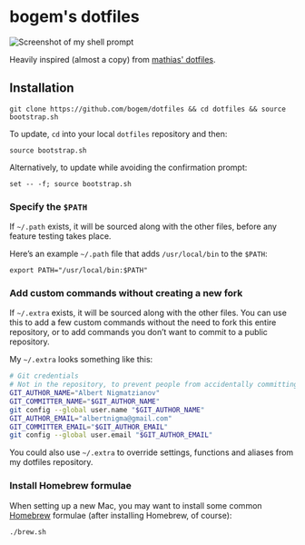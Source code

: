 # bogem's dotfiles

![Screenshot of my shell prompt](https://raw.github.com/bogem/dotfiles/master/photo.png)

Heavily inspired (almost a copy) from [mathias' dotfiles](https://github.com/mathiasbynens/dotfiles).

## Installation

	git clone https://github.com/bogem/dotfiles && cd dotfiles && source bootstrap.sh


To update, `cd` into your local `dotfiles` repository and then:

	source bootstrap.sh

Alternatively, to update while avoiding the confirmation prompt:

	set -- -f; source bootstrap.sh

### Specify the `$PATH`

If `~/.path` exists, it will be sourced along with the other files, before any feature testing takes place.

Here’s an example `~/.path` file that adds `/usr/local/bin` to the `$PATH`:

	export PATH="/usr/local/bin:$PATH"

### Add custom commands without creating a new fork

If `~/.extra` exists, it will be sourced along with the other files. You can use this to add a few custom commands without the need to fork this entire repository, or to add commands you don’t want to commit to a public repository.

My `~/.extra` looks something like this:

```bash
# Git credentials
# Not in the repository, to prevent people from accidentally committing under my name
GIT_AUTHOR_NAME="Albert Nigmatzianov"
GIT_COMMITTER_NAME="$GIT_AUTHOR_NAME"
git config --global user.name "$GIT_AUTHOR_NAME"
GIT_AUTHOR_EMAIL="albertnigma@gmail.com"
GIT_COMMITTER_EMAIL="$GIT_AUTHOR_EMAIL"
git config --global user.email "$GIT_AUTHOR_EMAIL"
```

You could also use `~/.extra` to override settings, functions and aliases from my dotfiles repository.

### Install Homebrew formulae

When setting up a new Mac, you may want to install some common [Homebrew](http://brew.sh/) formulae (after installing Homebrew, of course):

	./brew.sh
